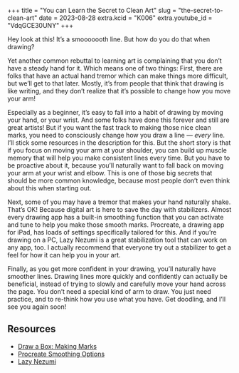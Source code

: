 +++
title = "You can Learn the Secret to Clean Art"
slug = "the-secret-to-clean-art"
date = 2023-08-28
extra.kcid = "K006"
extra.youtube_id = "VdqGCE30UNY"
+++

Hey look at this! It’s a smooooooth line. But how do you do that when drawing?

Yet another common rebuttal to learning art is complaining that you don’t have a steady hand for it. Which means one of two things: First, there are folks that have an actual hand tremor which can make things more difficult, but we’ll get to that later. Mostly, it’s from people that think that drawing is like writing, and they don’t realize that it’s possible to change how you move your arm!

Especially as a beginner, it’s easy to fall into a habit of drawing by moving your hand, or your wrist. And some folks have done this forever and still are great artists! But if you want the fast track to making those nice clean marks, you need to consciously change how you draw a line — *every* line.
I’ll stick some resources in the description for this. But the short story is that if you focus on moving your arm at your shoulder, you can build up muscle memory that will help you make consistent lines every time. But you have to be proactive about it, because you’ll naturally want to fall back on moving your arm at your wrist and elbow. This is one of those big secrets that should be more common knowledge, because most people don’t even think about this when starting out.

Next, some of you may have a tremor that makes your hand naturally shake. That’s OK! Because digital art is here to save the day with stabilizers. Almost every drawing app has a built-in smoothing function that you can activate and tune to help you make those smooth marks. Procreate, a drawing app for iPad, has loads of settings specifically tailored for this. And if you’re drawing on a PC, Lazy Nezumi is a great stabilization tool that can work on any app, too. I actually recommend that everyone try out a stabilizer to get a feel for how it can help you in your art.

Finally, as you get more confident in your drawing, you’ll naturally have smoother lines. Drawing lines more quickly and confidently can actually be beneficial, instead of trying to slowly and carefully move your hand across the page.
You don’t need a special kind of arm to draw. You just need practice, and to re-think how you use what you have. Get doodling, and I’ll see you again soon!

## Resources 

- [Draw a Box: Making Marks](https://drawabox.com/lesson/1/2)
- [Procreate Smoothing Options](https://procreate.com/handbook/procreate/interface-gestures/accessibility/?section=t6cd0brj9x3)
- [Lazy Nezumi](https://lazynezumi.com/)
